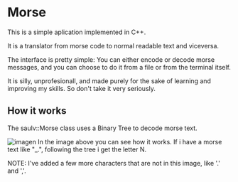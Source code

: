 # Morse
<p>This is a simple aplication implemented in C++.</p>
<p>It is a translator from morse code to normal readable text and viceversa.</p>
<p>The interface is pretty simple: You can either encode or decode morse messages, and you can choose to do it from a file or from the terminal itself.</p>
<p>It is silly, unprofesionall, and made purely for the sake of learning and improving my skills. So don't take it very seriously.</p>

## How it works
The saulv::Morse class uses a Binary Tree to decode morse text.

![imagen](https://user-images.githubusercontent.com/84346214/206912776-2b6f7f10-bcf6-4f73-a5dc-aab5743c1db8.png)
In the image above you can see how it works. If i have a morse text like "\_\.", following the tree i get the letter N.

  NOTE: I've added a few more characters that are not in this image, like '.' and ','.
